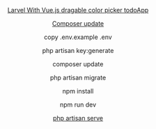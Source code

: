 <p align="center"><a href=https://github.com/sufyan508/todoApp/" target="_blank">Larvel With Vue.js dragable color picker todoApp</a></p>

<p align="center"><a href="https://laravel.com" target="_blank">Composer update</a></p>

<p align="center">copy .env.example .env</p>

<p align="center">php artisan key:generate</p>
    
<p align="center">composer update</p>
    
<p align="center">php artisan migrate</p>
    
<p align="center">npm install</p>
    
<p align="center">npm run dev</p>
    
<p align="center"><a href="https://laravel.com" target="_blank">php artisan serve</a></p>

